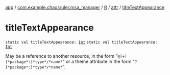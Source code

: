 [app](../../../index.md) / [com.example.chaosruler.msa_manager](../../index.md) / [R](../index.md) / [attr](index.md) / [titleTextAppearance](.)

# titleTextAppearance

`static val titleTextAppearance: `[`Int`](https://kotlinlang.org/api/latest/jvm/stdlib/kotlin/-int/index.html)
`static val titleTextAppearance: `[`Int`](https://kotlinlang.org/api/latest/jvm/stdlib/kotlin/-int/index.html)

May be a reference to another resource, in the form "`@[+][*package*:]*type*/*name*`" or a theme attribute in the form "`?[*package*:]*type*/*name*`".

